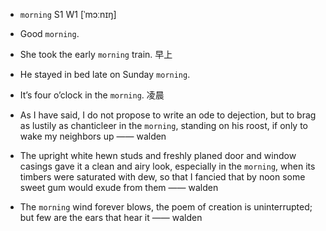 - `morning` S1 W1 [ˈmɔːnɪŋ]
- Good `morning`.
- She took the early `morning` train. 早上
- He stayed in bed late on Sunday `morning`.
- It’s four o’clock in the `morning`. 凌晨

-  As I have said, I do not propose to write an ode to dejection, but to brag as lustily as chanticleer in the `morning`, standing on his roost, if only to wake my neighbors up —— walden

-  The upright white hewn studs and freshly planed door and window casings gave it a clean and airy look, especially in the `morning`, when its timbers were saturated with dew, so that I fancied that by noon some sweet gum would exude from them —— walden

-  The `morning` wind forever blows, the poem of creation is uninterrupted; but few are the ears that hear it —— walden